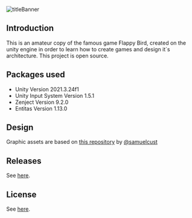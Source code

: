 ![titleBanner](https://github.com/Kot-Alenya/Flappy-Bird/assets/98838657/49d01c38-a736-41fd-a364-1fa19fc80e09)

## Introduction
This is an amateur copy of the famous game Flappy Bird, created on the unity engine in order to learn how to create games and design it`s architecture. 
This project is open source.

## Packages used
 - Unity Version 2021.3.24f1
 - Unity Input System Version 1.5.1
 - Zenject Version 9.2.0
 - Entitas Version 1.13.0

## Design
Graphic assets are based on [this repository](https://github.com/samuelcust/flappy-bird-assets) by [@samuelcust](https://github.com/samuelcust)

## Releases
See [here](https://github.com/Kot-Alenya/Flappy-Bird/releases).

## License
See [here](LICENSE).
